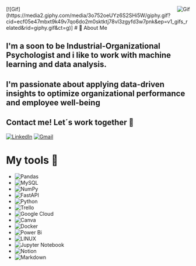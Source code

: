 <img align='right' alt='Gif' widht='400' src='https://media2.giphy.com/media/3o752oeUYz6S2SHi5W/giphy.gif?cid=ecf05e47mbxt9k49v7qo6do2m0sktktj78vl3zgyfd3w7pnk&ep=v1_gifs_related&rid=giphy.gif&ct=g'>
[![Gif](https://media2.giphy.com/media/3o752oeUYz6S2SHi5W/giphy.gif?cid=ecf05e47mbxt9k49v7qo6do2m0sktktj78vl3zgyfd3w7pnk&ep=v1_gifs_related&rid=giphy.gif&ct=g)]
# 🎯 About Me

## I'm a soon to be Industrial-Organizational Psychologist and i like to work with machine learning and data analysis. 

## I'm passionate about applying data-driven insights to optimize organizational performance and employee well-being

## Contact me! Let´s work together 📲
[![LinkedIn](https://img.shields.io/badge/LinkedIn-%230077B5.svg?logo=linkedin&logoColor=white)](https://www.linkedin.com/in/bryan-darce/) [![Gmail](https://img.shields.io/badge/Gmail-%230077B5.svg?logo=gmail&logoColor)](mailto:bryan0darce@gmail.com)

# My tools 🔨
- ![Pandas](https://img.shields.io/badge/pandas-%23150458.svg?style=for-the-badge&logo=pandas&logoColor=white) 
- ![MySQL](https://img.shields.io/badge/mysql-%2300f.svg?style=for-the-badge&logo=mysql&logoColor=)
- ![NumPy](https://img.shields.io/badge/numpy-%23013243.svg?style=for-the-badge&logo=numpy&logoColor=white)
- ![FastAPI](https://img.shields.io/badge/FastAPI-005571?style=for-the-badge&logo=fastapi)
- ![Python](https://img.shields.io/badge/python-3670A0?style=for-the-badge&logo=python&logoColor=ffdd54)
- ![Trello](https://img.shields.io/badge/Trello-%23026AA7.svg?style=for-the-badge&logo=Trello&logoColor=white)
- ![Google Cloud](https://img.shields.io/badge/Google%20Cloud-%234285F4.svg?style=for-the-badge&logo=google-cloud&logoColor=white)
- ![Canva](https://img.shields.io/badge/Canva-%2300C4CC.svg?style=for-the-badge&logo=Canva&logoColor=white)
- ![Docker](https://img.shields.io/badge/docker-%230db7ed.svg?style=for-the-badge&logo=docker&logoColor=white)
- ![Power Bi](https://img.shields.io/badge/power_bi-F2C811?style=for-the-badge&logo=powerbi&logoColor=black) 
- ![LINUX](https://img.shields.io/badge/Linux-FCC624?style=for-the-badge&logo=linux&logoColor=black) 
- ![Jupyter Notebook](https://img.shields.io/badge/jupyter-%23FA0F00.svg?style=for-the-badge&logo=jupyter&logoColor=white)
- ![Notion](https://img.shields.io/badge/Notion-%23000000.svg?style=for-the-badge&logo=notion&logoColor=white) 
- ![Markdown](https://img.shields.io/badge/markdown-%23000000.svg?style=for-the-badge&logo=markdown&logoColor=white)
